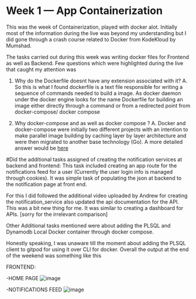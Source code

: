 # Week 1 — App Containerization

This was the week of Containerization, played with docker alot. Initially most of the information during the live was beyond my understanding but I did gone through a crash course related to Docker from KodeKloud by Mumshad.

The tasks carried out during this week was writing docker files for Frontend as well as Backend. Few questions which were highlighted during the live that caught my attention was 
1. Why do the Dockerfile doesnt have any extension associated with it?
A. So this is what I found dockerfile is a text file responsible for writing a sequence of commands needed to build a image. As docker daemon under the docker engine looks for the name Dockerfile for building an image either directly through a command or from a redirected point from docker-compose/ docker compose

2. Why docker-compose and as well as docker compose ?
A. Docker and docker-compose were initially two different projects with an intention to make parallel image building by caching layer by layer architecture and were then migrated to another base technology (Go). A more detailed answer would be <a href="https://stackoverflow.com/a/66516826">here</a>

#Did the additional tasks assigned of creating the notification services at backend and frontend:
This task included creating an app route for the notifications feed for a user (Currently the user login info is managed through cookies). It was simple task of populating the json at backend to the notification page at front end. 

For this I did followed the additional video uploaded by Andrew for creating the notification_service also updated the api documentation for the API. This was a bit new thing for me. It was similar to creating a dashboard for APIs. [sorry for the irrelevant comparison]

Other Additional tasks mentioned were about adding the PLSQL and Dynamodb Local Docker container through docker compose.

Honestly speaking, I was unaware till the moment about adding the PLSQL client to gitpod for using it over CLI for docker. Overall the output at the end of the weekend was something like this

FRONTEND:

  -HOME PAGE
  ![image](https://user-images.githubusercontent.com/112432267/222167942-a04f7136-5735-45fc-9413-53ab1cb07910.png)
  
  -NOTIFICATIONS FEED
  ![image](https://user-images.githubusercontent.com/112432267/222168077-82958228-1dca-4620-a7c1-2b0d82ba1e58.png)
  
 
